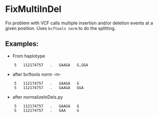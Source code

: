 # FixMultiInDel

Fix problem with VCF calls multiple insertion and/or deletion events at a given position. 
Uses `bcftools norm` to do the splitting.


## Examples:

- From haplotype

```
    5   112174757   .   GAAGA   G,GGA
```

- after bcftools norm -m-

```
    5   112174757   .   GAAGA   G
    5   112174757   .   GAAGA   GGA
```

- after normalizeInDels.py

```
	5	112174757	.	GAAGA	G
	5	112174757	.	GAA		G
```
